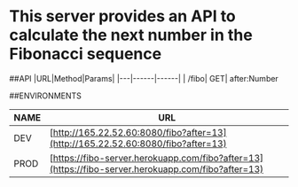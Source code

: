 # This server provides an API to calculate the next number in the Fibonacci sequence

##API
|URL|Method|Params|
|---|------|------|
| /fibo| GET| after:Number

##ENVIRONMENTS

|NAME|URL|
|----|---|
|DEV|[http://165.22.52.60:8080/fibo?after=13](http://165.22.52.60:8080/fibo?after=13)
|PROD|[https://fibo-server.herokuapp.com/fibo?after=13](https://fibo-server.herokuapp.com/fibo?after=13)
